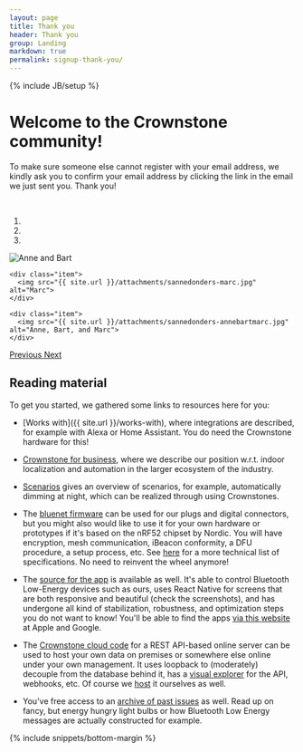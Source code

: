 ```yaml
---
layout: page
title: Thank you
header: Thank you
group: Landing
markdown: true
permalink: signup-thank-you/
---
```

{% include JB/setup %}

# Welcome to the Crownstone community!

To make sure someone else cannot register with your email address, we kindly ask you to confirm your email address by clicking the link in the email we just sent you. Thank you!

<br/>

<div id="myCarousel" class="carousel slide" data-ride="carousel">
  <!-- Indicators -->
  <ol class="carousel-indicators">
    <li data-target="#myCarousel" data-slide-to="0" class="active"></li>
    <li data-target="#myCarousel" data-slide-to="1"></li>
    <li data-target="#myCarousel" data-slide-to="2"></li>
  </ol>

  <!-- Wrapper for slides -->
  <div class="carousel-inner">
    <div class="item active">
      <img src="{{ site.url }}/attachments/sannedonders-annebart.jpg" alt="Anne and Bart">
    </div>

    <div class="item">
      <img src="{{ site.url }}/attachments/sannedonders-marc.jpg" alt="Marc">
    </div>

    <div class="item">
      <img src="{{ site.url }}/attachments/sannedonders-annebartmarc.jpg" alt="Anne, Bart, and Marc">
    </div>
  </div>

  <!-- Left and right controls -->
  <a class="left carousel-control" href="#myCarousel" data-slide="prev">
    <span class="glyphicon glyphicon-chevron-left"></span>
    <span class="sr-only">Previous</span>
  </a>
  <a class="right carousel-control" href="#myCarousel" data-slide="next">
    <span class="glyphicon glyphicon-chevron-right"></span>
    <span class="sr-only">Next</span>
  </a>
</div>

## Reading material

To get you started, we gathered some links to resources here for you:

* [Works with]({{ site.url }}/works-with), where integrations are described, for example with Alexa or Home Assistant. You do need the Crownstone hardware for this!

* [Crownstone for business](https://crownstone.rocks/business/), where we describe our position w.r.t. indoor localization and automation in the larger ecosystem of the industry.

* [Scenarios](https://crownstone.rocks/scenarios/) gives an overview of scenarios, for example, automatically dimming at night, which can be realized through using Crownstones.

* The [bluenet firmware](https://github.com/crownstone/bluenet) can be used for our plugs and digital connectors, but you might also would like to use it for your own hardware or prototypes if it's based on the nRF52 chipset by Nordic. You will have encryption, mesh communication, iBeacon conformity, a DFU procedure, a setup process, etc. See [here](https://github.com/crownstone/bluenet/blob/master/docs/FIRMWARE_SPECS.md) for a more technical list of specifications. No need to reinvent the wheel anymore!

* The [source for the app](https://github.com/crownstone/CrownstoneApp) is available as well. It's able to control Bluetooth Low-Energy devices such as ours, uses React Native for screens that are both responsive and beautiful (check the screenshots), and has undergone all kind of stabilization, robustness, and optimization steps you do not want to know! You'll be able to find the apps [via this website](https://crownstone.rocks/app/) at Apple and Google.

* The [Crownstone cloud code](https://github.com/crownstone/crownstone-cloud) for a REST API-based online server can be used to host your own data on premises or somewhere else online under your own management. It uses loopback to (moderately) decouple from the database behind it, has a [visual explorer](https://cloud.crownstone.rocks/explorer/#/) for the API, webhooks, etc. Of course we [host](https://cloud.crownstone.rocks/) it ourselves as well.

* You've free access to an [archive of past issues](http://us10.campaign-archive2.com/home/?u=d03baf337210e326a61dc14d5&id=a23d3e9ded) as well. Read up on fancy, but energy hungry light bulbs or how Bluetooth Low Energy messages are actually constructed for example.

{% include snippets/bottom-margin %}
